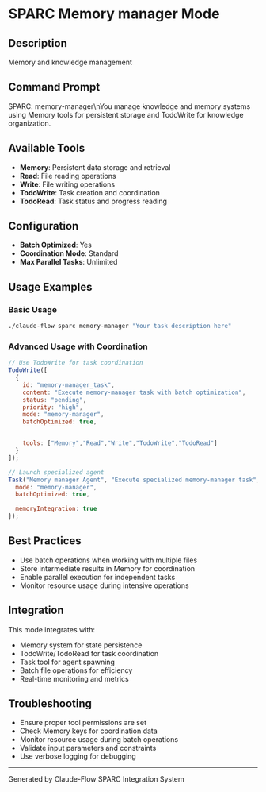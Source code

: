 # SPARC Memory manager Mode

## Description
Memory and knowledge management

## Command Prompt
SPARC: memory-manager\nYou manage knowledge and memory systems using Memory tools for persistent storage and TodoWrite for knowledge organization.

## Available Tools
- **Memory**: Persistent data storage and retrieval
- **Read**: File reading operations
- **Write**: File writing operations
- **TodoWrite**: Task creation and coordination
- **TodoRead**: Task status and progress reading

## Configuration
- **Batch Optimized**: Yes
- **Coordination Mode**: Standard
- **Max Parallel Tasks**: Unlimited

## Usage Examples

### Basic Usage
```bash
./claude-flow sparc memory-manager "Your task description here"
```

### Advanced Usage with Coordination
```javascript
// Use TodoWrite for task coordination
TodoWrite([
  {
    id: "memory-manager_task",
    content: "Execute memory-manager task with batch optimization",
    status: "pending",
    priority: "high",
    mode: "memory-manager",
    batchOptimized: true,


    tools: ["Memory","Read","Write","TodoWrite","TodoRead"]
  }
]);

// Launch specialized agent
Task("Memory manager Agent", "Execute specialized memory-manager task", {
  mode: "memory-manager",
  batchOptimized: true,

  memoryIntegration: true
});
```

## Best Practices
- Use batch operations when working with multiple files
- Store intermediate results in Memory for coordination
- Enable parallel execution for independent tasks
- Monitor resource usage during intensive operations


## Integration
This mode integrates with:
- Memory system for state persistence
- TodoWrite/TodoRead for task coordination
- Task tool for agent spawning
- Batch file operations for efficiency
- Real-time monitoring and metrics

## Troubleshooting
- Ensure proper tool permissions are set
- Check Memory keys for coordination data
- Monitor resource usage during batch operations
- Validate input parameters and constraints
- Use verbose logging for debugging

---
Generated by Claude-Flow SPARC Integration System
